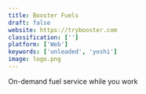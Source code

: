 ```yaml
---
title: Booster Fuels
draft: false 
website: https://trybooster.com
classification: ['']
platform: ['Web']
keywords: ['unleaded', 'yoshi']
image: logo.png
---
```

On-demand fuel service while you work